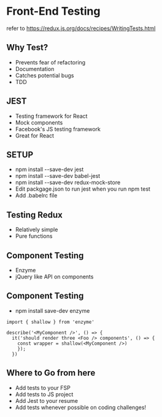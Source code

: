 # Front-End Testing

refer to https://redux.js.org/docs/recipes/WritingTests.html

## Why Test?

* Prevents fear of refactoring
* Documentation
* Catches potential bugs
* TDD

## JEST

* Testing framework for React
* Mock components
* Facebook's JS testing framework
* Great for React

## SETUP

* npm install --save-dev jest
* npm install --save-dev babel-jest
* npm install --save-dev redux-mock-store
* Edit packgage.json to run jest when you run npm test
* Add .babelrc file

## Testing Redux

* Relatively simple
* Pure functions

## Component Testing

* Enzyme
* jQuery like API on components

## Component Testing

* npm install save-dev enzyme

```
import { shallow } from 'enzyme'

describe('<MyComponent />', () => {
  it('should render three <Foo /> components', () => {
    const wrapper = shallow(<MyComponent />)
    });
  })
```

## Where to Go from here

* Add tests to your FSP
* Add tests to JS project
* Add Jest to your resume
* Add tests whenever possible on coding challenges!
